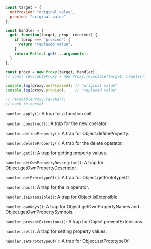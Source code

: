 ```javascript
const target = {
  notProxied: "original value",
  proxied: "original value"
};

const handler = {
  get: function(target, prop, receiver) {
    if (prop === "proxied") {
      return "replaced value";
    }
    return Reflect.get(...arguments);
  }
};

const proxy = new Proxy(target, handler);
// const revocableProxy = new Proxy.revocable(target, handler);

console.log(proxy.notProxied); // "original value"
console.log(proxy.proxied);    // "replaced value"

// revocableProxy.revoke();
// back to normal ...
```

`handler.apply()`: A trap for a function call.

`handler.construct()`: A trap for the new operator.

`handler.defineProperty()`: A trap for Object.defineProperty.

`handler.deleteProperty()`: A trap for the delete operator.

`handler.get()`: A trap for getting property values.

`handler.getOwnPropertyDescriptor()`: A trap for Object.getOwnPropertyDescriptor.

`handler.getPrototypeOf()`: A trap for Object.getPrototypeOf.

`handler.has()`: A trap for the in operator.

`handler.isExtensible()`: A trap for Object.isExtensible.

`handler.ownKeys()`: A trap for Object.getOwnPropertyNames and Object.getOwnPropertySymbols.

`handler.preventExtensions()`: A trap for Object.preventExtensions.

`handler.set()`: A trap for setting property values.

`handler.setPrototypeOf()`: A trap for Object.setPrototypeOf.

